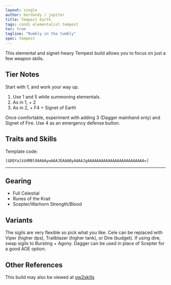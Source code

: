 ```yaml
---
layout: single
author: berdandy / jupiter
title: Tempest Earth
tags: condi elementalist tempest
toc: true
tagline: "Rumbly in the tumbly"
spec: tempest
---
```


This elemental and signet-heavy Tempest build allows you to focus on just a few weapon skills.

## Tier Notes

Start with 1, and work your way up.

1. Use 1 and 5 while summoning elementals.
2. As in 1, + 2
3. As in 2, + F4 + Signet of Earth

Once comfortable, experiment with adding 3 (Dagger mainhand only) and Signet of Fire. Use 4 as an emergency defense button.

## Traits and Skills

Template code:

`[&DQYaJiUdMBl0AAAAywAAAJEAAAByAAAAJgAAAAAAAAAAAAAAAAAAAAAAAAA=]`

---

<div
  data-armory-embed='skills'
  data-armory-ids='5503,5542,5571,5502,5666'
>
</div>
<div
  data-armory-embed='specializations'
  data-armory-ids='26,37,48'
  data-armory-26-traits='1507,275,287'
  data-armory-37-traits='253,257,238'
  data-armory-48-traits='1952,1902,1839'
>
</div>
<script async src='https://unpkg.com/armory-embeds@^0.x.x/armory-embeds.js'></script>

## Gearing

- Full Celestial
- Runes of the Krait
- Scepter/Warhorn Strength/Blood

## Variants

The sigils are very flexible so pick what you like. Cele can be replaced with Viper (higher dps), Trailblazer (higher tank), or Dire (budget). If using dire, swap sigils to Bursting + Agony. Dagger can be used in place of Scepter for a good AOE option.

## Other References

This build may also be viewed at [gw2skills](http://en.gw2skills.net/editor/?PGgEsEWmB7ipxqYk4xc11yA-zxIY1ohvM6LBCsA8ZA-e)

